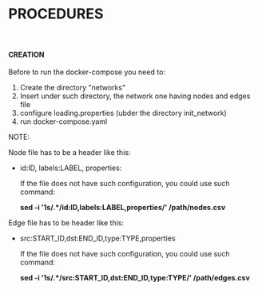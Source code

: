 # PROCEDURES
<br/>

#### CREATION

Before to run the docker-compose you need to:
  
  1. Create the directory "networks"
  2. Insert under such directory, the network one having nodes and edges file
  3. configure loading.properties (ubder the directory init_network)
  4. run docker-compose.yaml

NOTE: 

Node file has to be a header like this:
  
  - id:ID, labels:LABEL, properties: 
    
    If the file does not have such configuration, you could use such command:

    <b>sed -i '1s/.*/id:ID,labels:LABEL,properties/' /path/nodes.csv</b>

Edge file has to be header like this:

  - src:START_ID,dst:END_ID,type:TYPE,properties

    If the file does not have such configuration, you could use such command:

    <b>sed -i '1s/.*/src:START_ID,dst:END_ID,type:TYPE/' /path/edges.csv</b>    
